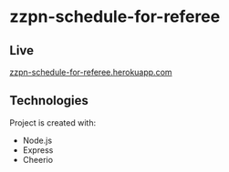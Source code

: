 # zzpn-schedule-for-referee

## Live
[zzpn-schedule-for-referee.herokuapp.com](https://zzpn-schedule-for-referee.herokuapp.com/api/schedule/)

## Technologies
Project is created with:
* Node.js
* Express
* Cheerio
